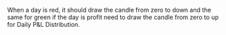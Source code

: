 When a day is red, it should draw the candle from zero to down and the same for green if the day is profit need to draw the candle from zero to up for Daily P&L Distribution.
